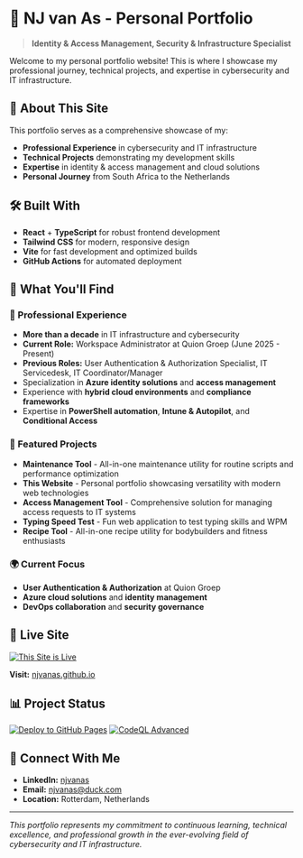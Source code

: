 # 🚀 NJ van As - Personal Portfolio

> **Identity & Access Management, Security & Infrastructure Specialist**

Welcome to my personal portfolio website! This is where I showcase my professional journey, technical projects, and expertise in cybersecurity and IT infrastructure.

## 🌟 About This Site

This portfolio serves as a comprehensive showcase of my:
- **Professional Experience** in cybersecurity and IT infrastructure
- **Technical Projects** demonstrating my development skills
- **Expertise** in identity & access management and cloud solutions
- **Personal Journey** from South Africa to the Netherlands

## 🛠️ Built With

- **React** + **TypeScript** for robust frontend development
- **Tailwind CSS** for modern, responsive design
- **Vite** for fast development and optimized builds
- **GitHub Actions** for automated deployment

## 🎯 What You'll Find

### 💼 Professional Experience
- **More than a decade** in IT infrastructure and cybersecurity
- **Current Role:** Workspace Administrator at Quion Groep (June 2025 - Present)
- **Previous Roles:** User Authentication & Authorization Specialist, IT Servicedesk, IT Coordinator/Manager
- Specialization in **Azure identity solutions** and **access management**
- Experience with **hybrid cloud environments** and **compliance frameworks**
- Expertise in **PowerShell automation**, **Intune & Autopilot**, and **Conditional Access**

### 🔧 Featured Projects
- **Maintenance Tool** - All-in-one maintenance utility for routine scripts and performance optimization
- **This Website** - Personal portfolio showcasing versatility with modern web technologies
- **Access Management Tool** - Comprehensive solution for managing access requests to IT systems
- **Typing Speed Test** - Fun web application to test typing skills and WPM
- **Recipe Tool** - All-in-one recipe utility for bodybuilders and fitness enthusiasts

### 🌍 Current Focus
- **User Authentication & Authorization** at Quion Groep
- **Azure cloud solutions** and **identity management**
- **DevOps collaboration** and **security governance**

## 🚀 Live Site

[![This Site is Live](https://img.shields.io/badge/Status-Live-brightgreen?style=for-the-badge)](https://njvanas.github.io)

**Visit:** [njvanas.github.io](https://njvanas.github.io)

## 📊 Project Status

[![Deploy to GitHub Pages](https://github.com/njvanas/njvanas.github.io/actions/workflows/deploy.yml/badge.svg)](https://github.com/njvanas/njvanas.github.io/actions/workflows/deploy.yml)
[![CodeQL Advanced](https://github.com/njvanas/njvanas.github.io/actions/workflows/codeql.yml/badge.svg)](https://github.com/njvanas/njvanas.github.io/actions/workflows/codeql.yml)

## 🤝 Connect With Me

- **LinkedIn:** [njvanas](https://linkedin.com/in/njvanas)
- **Email:** njvanas@duck.com
- **Location:** Rotterdam, Netherlands

---

*This portfolio represents my commitment to continuous learning, technical excellence, and professional growth in the ever-evolving field of cybersecurity and IT infrastructure.*
